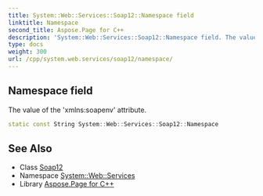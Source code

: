 ```yaml
---
title: System::Web::Services::Soap12::Namespace field
linktitle: Namespace
second_title: Aspose.Page for C++
description: 'System::Web::Services::Soap12::Namespace field. The value of the ''xmlns:soapenv'' attribute in C++.'
type: docs
weight: 300
url: /cpp/system.web.services/soap12/namespace/
---
```

## Namespace field


The value of the 'xmlns:soapenv' attribute.

```cpp
static const String System::Web::Services::Soap12::Namespace
```

## See Also

* Class [Soap12](../)
* Namespace [System::Web::Services](../../)
* Library [Aspose.Page for C++](../../../)
